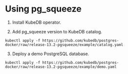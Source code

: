 # Using pg_squeeze

1. Install KubeDB operator.

2. Add pg_squeeze version to KubeDB catalog.

```
kubectl apply -f https://github.com/kubedb/postgres-docker/raw/release-13.2-pgsqueeze/example/catalog.yaml
```

3. Deploy a demo PostgreSQL database.

```
kubectl apply -f https://github.com/kubedb/postgres-docker/raw/release-13.2-pgsqueeze/example/demo.yaml
```

